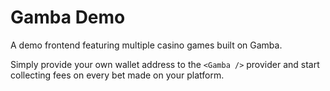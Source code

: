 # Gamba Demo

A demo frontend featuring multiple casino games built on Gamba.

Simply provide your own wallet address to the `<Gamba />` provider and start collecting fees on every bet made on your platform.
